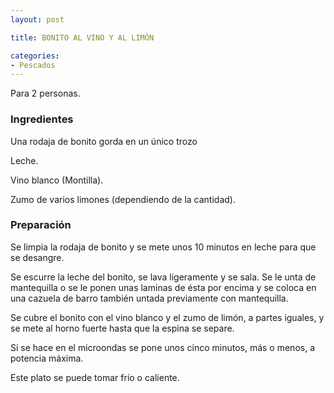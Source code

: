 ```yaml
---
layout: post

title: BONITO AL VINO Y AL LIMÓN

categories:
- Pescados
---
```

Para 2 personas.

<h3>Ingredientes</h3>
Una rodaja de bonito gorda en un único trozo

Leche.

Vino blanco (Montilla).

Zumo de varios limones (dependiendo de la cantidad).

<h3>Preparación</h3>
Se limpia la rodaja de bonito y se mete unos 10 minutos en leche para que se desangre.

Se escurre la leche del bonito, se lava ligeramente y se sala. Se le unta de mantequilla o se le ponen unas laminas de ésta por encima y se coloca en una cazuela de barro también untada previamente con mantequilla.

Se cubre el bonito con el vino blanco y el zumo de limón, a partes iguales, y se mete al horno fuerte hasta que la espina se separe.

Si se hace en el microondas se pone unos cinco minutos, más o menos, a potencia máxima.

Este plato se puede tomar frío o caliente.